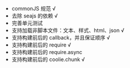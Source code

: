 - commonJS 规范 √
- 去除 seajs 的依赖 √
- 完善单元测试
- 支持加载非脚本文件：文本、样式、html、json √
- 支持构建前后的 callback，并且保证顺序 √
- 支持构建前后的 require √
- 支持构建前后的 require.async 
- 支持构建前后的 coolie.chunk √
